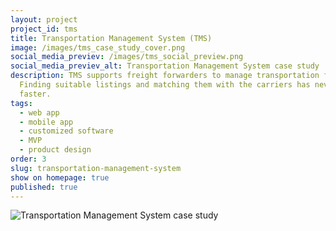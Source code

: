 ```yaml
---
layout: project
project_id: tms
title: Transportation Management System (TMS)
image: /images/tms_case_study_cover.png
social_media_previev: /images/tms_social_preview.png
social_media_previev_alt: Transportation Management System case study
description: TMS supports freight forwarders to manage transportation faster.
  Finding suitable listings and matching them with the carriers has never been
  faster.
tags:
  - web app
  - mobile app
  - customized software
  - MVP
  - product design
order: 3
slug: transportation-management-system
show on homepage: true
published: true
---
```

<div class="image"><img src="/images/tms_case_study_in.png" alt="Transportation Management System case study" title="Transportation Management System case study"  /> </div>